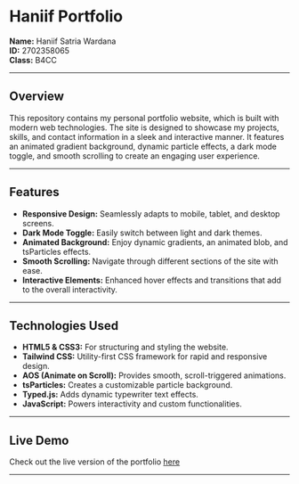 # Haniif Portfolio

**Name:** Haniif Satria Wardana  
**ID:** 2702358065  
**Class:** B4CC  

---

## Overview

This repository contains my personal portfolio website, which is built with modern web technologies. The site is designed to showcase my projects, skills, and contact information in a sleek and interactive manner. It features an animated gradient background, dynamic particle effects, a dark mode toggle, and smooth scrolling to create an engaging user experience.

---

## Features

- **Responsive Design:** Seamlessly adapts to mobile, tablet, and desktop screens.
- **Dark Mode Toggle:** Easily switch between light and dark themes.
- **Animated Background:** Enjoy dynamic gradients, an animated blob, and tsParticles effects.
- **Smooth Scrolling:** Navigate through different sections of the site with ease.
- **Interactive Elements:** Enhanced hover effects and transitions that add to the overall interactivity.

---

## Technologies Used

- **HTML5 & CSS3:** For structuring and styling the website.
- **Tailwind CSS:** Utility-first CSS framework for rapid and responsive design.
- **AOS (Animate on Scroll):** Provides smooth, scroll-triggered animations.
- **tsParticles:** Creates a customizable particle background.
- **Typed.js:** Adds dynamic typewriter text effects.
- **JavaScript:** Powers interactivity and custom functionalities.

---

## Live Demo

Check out the live version of the portfolio [here](https://github.com/Mbulss)  

---



